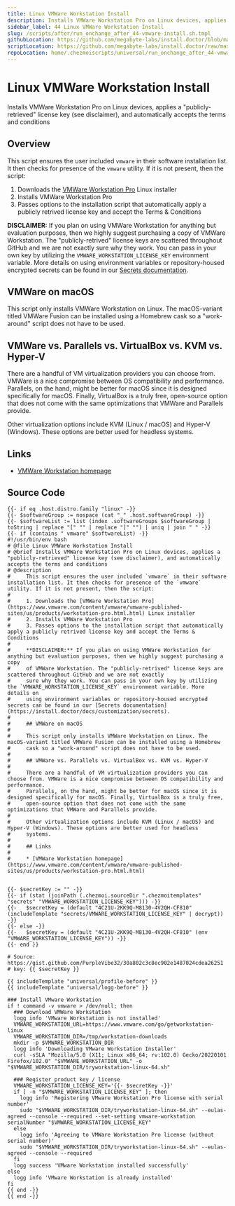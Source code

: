```yaml
---
title: Linux VMWare Workstation Install
description: Installs VMWare Workstation Pro on Linux devices, applies a "publicly-retrieved" license key (see disclaimer), and automatically accepts the terms and conditions
sidebar_label: 44 Linux VMWare Workstation Install
slug: /scripts/after/run_onchange_after_44-vmware-install.sh.tmpl
githubLocation: https://github.com/megabyte-labs/install.doctor/blob/master/home/.chezmoiscripts/universal/run_onchange_after_44-vmware-install.sh.tmpl
scriptLocation: https://github.com/megabyte-labs/install.doctor/raw/master/home/.chezmoiscripts/universal/run_onchange_after_44-vmware-install.sh.tmpl
repoLocation: home/.chezmoiscripts/universal/run_onchange_after_44-vmware-install.sh.tmpl
---
```

# Linux VMWare Workstation Install

Installs VMWare Workstation Pro on Linux devices, applies a "publicly-retrieved" license key (see disclaimer), and automatically accepts the terms and conditions

## Overview

This script ensures the user included `vmware` in their software installation list. It then checks for presence of the `vmware` utility. If it is not present, then the script:

1. Downloads the [VMWare Workstation Pro](https://www.vmware.com/content/vmware/vmware-published-sites/us/products/workstation-pro.html.html) Linux installer
2. Installs VMWare Workstation Pro
3. Passes options to the installation script that automatically apply a publicly retrived license key and accept the Terms & Conditions

**DISCLAIMER:** If you plan on using VMWare Workstation for anything but evaluation purposes, then we highly suggest purchasing a copy
of VMWare Workstation. The "publicly-retrived" license keys are scattered throughout GitHub and we are not exactly
sure why they work. You can pass in your own key by utilizing the `VMWARE_WORKSTATION_LICENSE_KEY` environment variable. More details on
using environment variables or repository-housed encrypted secrets can be found in our [Secrets documentation](https://install.doctor/docs/customization/secrets).

## VMWare on macOS

This script only installs VMWare Workstation on Linux. The macOS-variant titled VMWare Fusion can be installed using a Homebrew
cask so a "work-around" script does not have to be used.

## VMWare vs. Parallels vs. VirtualBox vs. KVM vs. Hyper-V

There are a handful of VM virtualization providers you can choose from. VMWare is a nice compromise between OS compatibility and performance.
Parallels, on the hand, might be better for macOS since it is designed specifically for macOS. Finally, VirtualBox is a truly free,
open-source option that does not come with the same optimizations that VMWare and Parallels provide.

Other virtualization options include KVM (Linux / macOS) and Hyper-V (Windows). These options are better used for headless
systems.

## Links

* [VMWare Workstation homepage](https://www.vmware.com/content/vmware/vmware-published-sites/us/products/workstation-pro.html.html)



## Source Code

```
{{- if eq .host.distro.family "linux" -}}
{{- $softwareGroup := nospace (cat "_" .host.softwareGroup) -}}
{{- $softwareList := list (index .softwareGroups $softwareGroup | toString | replace "[" "" | replace "]" "") | uniq | join " " -}}
{{- if (contains " vmware" $softwareList) -}}
#!/usr/bin/env bash
# @file Linux VMWare Workstation Install
# @brief Installs VMWare Workstation Pro on Linux devices, applies a "publicly-retrieved" license key (see disclaimer), and automatically accepts the terms and conditions
# @description
#     This script ensures the user included `vmware` in their software installation list. It then checks for presence of the `vmware` utility. If it is not present, then the script:
#
#     1. Downloads the [VMWare Workstation Pro](https://www.vmware.com/content/vmware/vmware-published-sites/us/products/workstation-pro.html.html) Linux installer
#     2. Installs VMWare Workstation Pro
#     3. Passes options to the installation script that automatically apply a publicly retrived license key and accept the Terms & Conditions
#
#     **DISCLAIMER:** If you plan on using VMWare Workstation for anything but evaluation purposes, then we highly suggest purchasing a copy
#     of VMWare Workstation. The "publicly-retrived" license keys are scattered throughout GitHub and we are not exactly
#     sure why they work. You can pass in your own key by utilizing the `VMWARE_WORKSTATION_LICENSE_KEY` environment variable. More details on
#     using environment variables or repository-housed encrypted secrets can be found in our [Secrets documentation](https://install.doctor/docs/customization/secrets).
#
#     ## VMWare on macOS
#
#     This script only installs VMWare Workstation on Linux. The macOS-variant titled VMWare Fusion can be installed using a Homebrew
#     cask so a "work-around" script does not have to be used.
#
#     ## VMWare vs. Parallels vs. VirtualBox vs. KVM vs. Hyper-V
#
#     There are a handful of VM virtualization providers you can choose from. VMWare is a nice compromise between OS compatibility and performance.
#     Parallels, on the hand, might be better for macOS since it is designed specifically for macOS. Finally, VirtualBox is a truly free,
#     open-source option that does not come with the same optimizations that VMWare and Parallels provide.
#
#     Other virtualization options include KVM (Linux / macOS) and Hyper-V (Windows). These options are better used for headless
#     systems.
#
#     ## Links
#
#     * [VMWare Workstation homepage](https://www.vmware.com/content/vmware/vmware-published-sites/us/products/workstation-pro.html.html)


{{- $secretKey := "" -}}
{{- if (stat (joinPath (.chezmoi.sourceDir ".chezmoitemplates" "secrets" "VMWARE_WORKSTATION_LICENSE_KEY"))) -}}
{{-   $secretKey = (default "4C21U-2KK9Q-M8130-4V2QH-CF810" (includeTemplate "secrets/VMWARE_WORKSTATION_LICENSE_KEY" | decrypt)) -}}
{{- else -}}
{{-   $secretKey = (default "4C21U-2KK9Q-M8130-4V2QH-CF810" (env "VMWARE_WORKSTATION_LICENSE_KEY")) -}}
{{- end }}

# Source: https://gist.github.com/PurpleVibe32/30a802c3c8ec902e1487024cdea26251
# key: {{ $secretKey }}

{{ includeTemplate "universal/profile-before" }}
{{ includeTemplate "universal/logg-before" }}

### Install VMware Workstation
if ! command -v vmware > /dev/null; then
  ### Download VMWare Workstation
  logg info 'VMware Workstation is not installed'
  VMWARE_WORKSTATION_URL=https://www.vmware.com/go/getworkstation-linux
  VMWARE_WORKSTATION_DIR=/tmp/workstation-downloads
  mkdir -p $VMWARE_WORKSTATION_DIR
  logg info 'Downloading VMware Workstation Installer'
  curl -sSLA "Mozilla/5.0 (X11; Linux x86_64; rv:102.0) Gecko/20220101 Firefox/102.0" "$VMWARE_WORKSTATION_URL" -o "$VMWARE_WORKSTATION_DIR/tryworkstation-linux-64.sh"

  ### Register product key / license
  VMWARE_WORKSTATION_LICENSE_KEY='{{- $secretKey -}}'
  if [ -n "$VMWARE_WORKSTATION_LICENSE_KEY" ]; then
    logg info 'Registering VMware Workstation Pro license with serial number'
    sudo "$VMWARE_WORKSTATION_DIR/tryworkstation-linux-64.sh" --eulas-agreed --console --required --set-setting vmware-workstation serialNumber "$VMWARE_WORKSTATION_LICENSE_KEY"
  else
    logg info 'Agreeing to VMWare Workstation Pro license (without serial number)'
    sudo "$VMWARE_WORKSTATION_DIR/tryworkstation-linux-64.sh" --eulas-agreed --console --required
  fi
  logg success 'VMware Workstation installed successfully'
else
  logg info 'VMware Workstation is already installed'
fi
{{ end -}}
{{ end -}}
```
